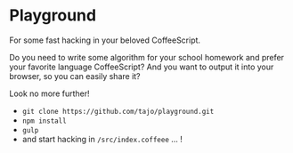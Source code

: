 Playground
==========

For some fast hacking in your beloved CoffeeScript.

Do you need to write some algorithm for your school homework and prefer
your favorite language CoffeeScript? And you want to output it into your browser, so you can easily share it?

Look no more further!


- `git clone https://github.com/tajo/playground.git`
- `npm install`
- `gulp`
- and start hacking in `/src/index.coffeee` ... !